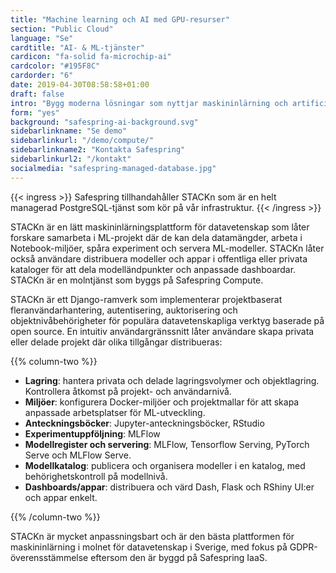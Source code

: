 ```yaml
---
title: "Machine learning och AI med GPU-resurser"
section: "Public Cloud"
language: "Se"
cardtitle: "AI- & ML-tjänster"
cardicon: "fa-solid fa-microchip-ai"
cardcolor: "#195F8C"
cardorder: "6"
date: 2019-04-30T08:58:58+01:00
draft: false
intro: "Bygg moderna lösningar som nyttjar maskininlärning och artificiell intelligens."
form: "yes"
background: "safespring-ai-background.svg"
sidebarlinkname: "Se demo"
sidebarlinkurl: "/demo/compute/"
sidebarlinkname2: "Kontakta Safespring"
sidebarlinkurl2: "/kontakt"
socialmedia: "safespring-managed-database.jpg"
---
```


{{< ingress >}}
Safespring tillhandahåller STACKn som är en helt managerad PostgreSQL-tjänst som kör på vår infrastruktur.
{{< /ingress >}}

STACKn är en lätt maskininlärningsplattform för datavetenskap som låter forskare samarbeta i ML-projekt där de kan dela datamängder, arbeta i Notebook-miljöer, spåra experiment och servera ML-modeller. STACKn låter också användare distribuera modeller och appar i offentliga eller privata kataloger för att dela modelländpunkter och anpassade dashboardar. STACKn är en molntjänst som byggs på Safespring Compute.

STACKn är ett Django-ramverk som implementerar projektbaserat fleranvändarhantering, autentisering, auktorisering och objektnivåbehörigheter för populära datavetenskapliga verktyg baserade på open source. En intuitiv användargränssnitt låter användare skapa privata eller delade projekt där olika tillgångar distribueras:

{{% column-two %}}

- **Lagring**: hantera privata och delade lagringsvolymer och objektlagring. Kontrollera åtkomst på projekt- och användarnivå.
- **Miljöer**: konfigurera Docker-miljöer och projektmallar för att skapa anpassade arbetsplatser för ML-utveckling.
- **Anteckningsböcker**: Jupyter-anteckningsböcker, RStudio
- **Experimentuppföljning**: MLFlow
- **Modellregister och servering**: MLFlow, Tensorflow Serving, PyTorch Serve och MLFlow Serve.
- **Modellkatalog**: publicera och organisera modeller i en katalog, med behörighetskontroll på modellnivå.
- **Dashboards/appar**: distribuera och värd Dash, Flask och RShiny UI:er och appar enkelt.

{{% /column-two %}}

STACKn är mycket anpassningsbart och är den bästa plattformen för maskininlärning i molnet för datavetenskap i Sverige, med fokus på GDPR-överensstämmelse eftersom den är byggd på Safespring IaaS.